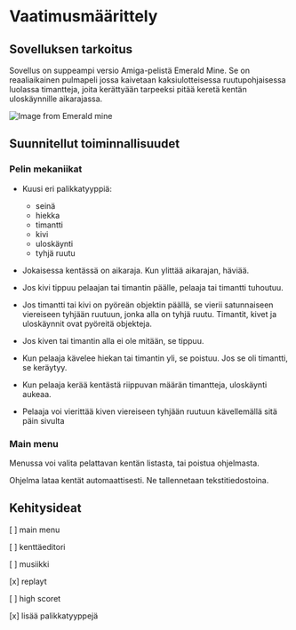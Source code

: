 # Vaatimusmäärittely

## Sovelluksen tarkoitus
Sovellus on suppeampi versio Amiga-pelistä Emerald Mine. Se on reaaliaikainen pulmapeli jossa kaivetaan kaksiulotteisessa ruutupohjaisessa luolassa timantteja, joita kerättyään tarpeeksi pitää keretä kentän uloskäynnille aikarajassa.

![Image from Emerald mine](https://www.emuparadise.me/GameBase%20Amiga/Screenshots/E/Emerald_Mine_2.png)

## Suunnitellut toiminnallisuudet

### Pelin mekaniikat

* Kuusi eri palikkatyyppiä:
  - seinä
  - hiekka
  - timantti
  - kivi
  - uloskäynti
  - tyhjä ruutu

* Jokaisessa kentässä on aikaraja. Kun ylittää aikarajan, häviää.

* Jos kivi tippuu pelaajan tai timantin päälle, pelaaja tai timantti tuhoutuu.

* Jos timantti tai kivi on pyöreän objektin päällä, se vierii satunnaiseen viereiseen tyhjään ruutuun, jonka alla on tyhjä ruutu. Timantit, kivet ja uloskäynnit ovat pyöreitä objekteja.

* Jos kiven tai timantin alla ei ole mitään, se tippuu.

* Kun pelaaja kävelee hiekan tai timantin yli, se poistuu. Jos se oli timantti, se keräytyy.

* Kun pelaaja kerää kentästä riippuvan määrän timantteja, uloskäynti aukeaa.

* Pelaaja voi vierittää kiven viereiseen tyhjään ruutuun kävellemällä sitä päin sivulta

### Main menu

Menussa voi valita pelattavan kentän listasta, tai poistua ohjelmasta.

Ohjelma lataa kentät automaattisesti. Ne tallennetaan tekstitiedostoina.

## Kehitysideat

[ ] main menu

[ ] kenttäeditori

[ ] musiikki

[x] replayt

[ ] high scoret

[x] lisää palikkatyyppejä
